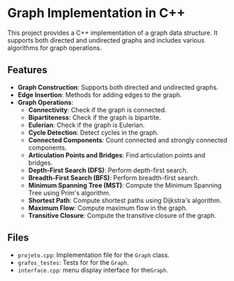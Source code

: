 # Graph Implementation in C++

This project provides a C++ implementation of a graph data structure. It supports both directed and undirected graphs and includes various algorithms for graph operations.

## Features

- **Graph Construction**: Supports both directed and undirected graphs.
- **Edge Insertion**: Methods for adding edges to the graph.
- **Graph Operations**:
  - **Connectivity**: Check if the graph is connected.
  - **Bipartiteness**: Check if the graph is bipartite.
  - **Eulerian**: Check if the graph is Eulerian.
  - **Cycle Detection**: Detect cycles in the graph.
  - **Connected Components**: Count connected and strongly connected components.
  - **Articulation Points and Bridges**: Find articulation points and bridges.
  - **Depth-First Search (DFS)**: Perform depth-first search.
  - **Breadth-First Search (BFS)**: Perform breadth-first search.
  - **Minimum Spanning Tree (MST)**: Compute the Minimum Spanning Tree using Prim's algorithm.
  - **Shortest Path**: Compute shortest paths using Dijkstra's algorithm.
  - **Maximum Flow**: Compute maximum flow in the graph.
  - **Transitive Closure**: Compute the transitive closure of the graph.

## Files

- `projeto.cpp`: Implementation file for the `Graph` class.
- `grafos_testes`: Tests for for the `Graph`.
- `interface.cpp`: menu display interface for the`Graph`.
